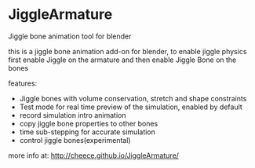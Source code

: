 # JiggleArmature
Jiggle bone animation tool for blender

this is a jiggle bone animation add-on for blender,
to enable jiggle physics first enable Jiggle on the 
armature and then enable Jiggle Bone on the bones

features:
- Jiggle bones with volume conservation, stretch and shape constraints
- Test mode for real time preview of the simulation, enabled by default
- record simulation intro animation
- copy jiggle bone properties to other bones
- time sub-stepping for accurate simulation
- control jiggle bones(experimental)

more info at: 
http://cheece.github.io/JiggleArmature/
